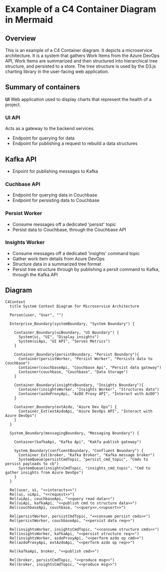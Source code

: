 # Example of a C4 Container Diagram in Mermaid

## Overview

This is an example of a C4 Container diagram.
It depicts a microservice architecture.
It is a system that gathers Work Items from the Azure DevOps API, Work Items are summarized and then structured into hierarchical tree structure, and persisted to a store.
The tree structure is used by the D3.js charting library in the user-facing web application.

## Summary of containers

**UI**
Web application used to display charts that represent the health of a project.

### UI API

Acts as a gateway to the backend services.

- Endpoint for querying for data
- Endpoint for publishing a request to rebuild a data structures

## Kafka API

- Enpoint for publishing messages to Kafka

### Cuchbase API

- Endpoint for querying data in Couchbase
- Endpoint for persisting data to Couchbase

### Persist Worker

- Consume messages off a dedicated 'persist' topic
- Persist data to Couchbase, through the Couchbase API

### Insights Worker

- Consume messages off a dedicated 'insights' command topic
- Gather work item details from Azure DevOps
- Structure data in a summarized tree format
- Persist tree structure through by publishing a persit command to Kafka, through the Kafka API

## Diagram

```mermaid
C4Context
  title System Context Diagram for Microservice Architecture

  Person(user, "User", "")

  Enterprise_Boundary(systemBoundary, "System Boundary") {

    Container_Boundary(uiBoundary, "UI Boundary") {
      System(ui, "UI", "Display insights")
      System(uiApi, "UI API", "Serves Metrics")
    }

    Container_Boundary(persistBoundary, "Persist Boundary"){
      Container(persistWorker, "Persist Worker", "Persists data to Couchbase")
      Container(couchbaseApi, "Couchbase Api", "Persist data gateway")
      Container(couchbase, "Couchbase", "Data Storage")
    }

    Container_Boundary(insightsBoundary, "Insights Boundary"){
      Container(insightsWorker, "Insights Worker", "Structures data")
      Container(azdoProxyApi, "AzDO Proxy API", "Interact with AzDO")
    }

    Container_Boundary(extAzdo, "Azure Dev Ops") {
      Container_Ext(extAzdoApi, "Azure DevOps API", "Interact with Azure DevOps")
    }
  }

  System_Boundary(messagingBoundary, "Messaging Boundary") {

    Container(kafkaApi, "Kafka Api", "Kakfa publish gateway")

    System_Boundary(confluentBoundary, "Confluent Boundary") {
      Container_Ext(broker, "Kafka Broker", "Kafka message broker")
      SystemQueue(persistCmdTopic, "persist_cmd_topic", "Cmds to persist payloads to cb")
      SystemQueue(insightsCmdTopic, "insights_cmd_topic", "Cmd to gather insights from Azure DevOps")
    }
  }

  Rel(user, ui, "<<interacts>>")
  Rel(ui, uiApi, "<<request>>")
  Rel(uiApi, couchbaseApi, "<<query read data>>")
  Rel(uiApi, kafkaApi, "<<publish cmd to structure data>>")
  Rel(couchbaseApi, couchbase, "<<query>>,<<upsert>>")

  Rel(persistWorker, persistCmdTopic, "<<consume persist cmds>>")
  Rel(persistWorker, couchbaseApi, "<<persist data req>>")

  Rel(insightsWorker, insightsCmdTopic, "<<consume structure cmds>>")
  Rel(insightsWorker, kafkaApi, "<<persist structure req>>")
  Rel(insightsWorker, azdoProxyApi, "<<perform azdo op cmd>>")
  Rel(azdoProxyApi, extAzdoApi, "<<perform azdo op req>>")

  Rel(kafkaApi, broker, "<<publish cmd>>")

  Rel(broker, persistCmdTopic, "<<produce msg>>")
  Rel(broker, insightsCmdTopic, "<<produce msg>>")
```
